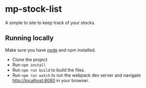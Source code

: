 # mp-stock-list
A simple to site to keep track of your stocks.

## Running locally
Make sure you have [node](https://nodejs.org/) and npm installed.

* Clone the project
* Run `npm install`
* Run `npm run build` to build the files.
* Run `npm run watch` to run the webpack dev server and navigate [http://localhost:8080](http://localhost:8080) in your browser.



